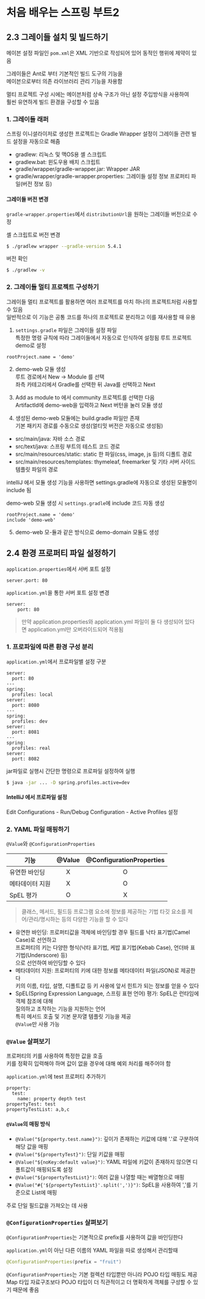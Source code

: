 # 처음 배우는 스프링 부트2

## 2.3 그레이들 설치 및 빌드하기
메이븐 설정 파일인 `pom.xml`은 XML 기반으로 작성되어 있어 동적인 행위에 제약이 있음  

그레이들은 Ant로 부터 기본적인 빌드 도구의 기능을  
메이븐으로부터 의존 라이브러리 관리 기능을 차용함  

멀티 프로젝트 구성 시에는 메이븐처럼 상속 구조가 아닌 설정 주입방식을 사용하여  
훨씬 유연하게 빌드 환경을 구성할 수 있음

### 1. 그레이들 래퍼
스프링 이니셜라이저로 생성한 프로젝트는 Gradle Wrapper 설정이 그레이들 관련 빌드 설정을 자동으로 해줌
- gradlew: 리눅스 및 맥OS용 셸 스크립트
- gradlew.bat: 윈도우용 배치 스크립트
- gradle/wrapper/gradle-wrapper.jar: Wrapper JAR
- gradle/wrapper/gradle-wrapper.properties: 그레이들 설정 정보 프로퍼티 파일(버전 정보 등)

#### 그레이들 버전 변경
`gradle-wrapper.properties`에서 `distributionUrl`을 원하는 그레이들 버전으로 수정

셸 스크립트로 버전 변경
```bash
$ ./gradlew wrapper --gradle-version 5.4.1
```

버전 확인
```bash
$ ./gradlew -v
```

### 2. 그레이들 멀티 프로젝트 구성하기
그레이들 멀티 프로젝트를 활용하면 여러 프로젝트를 마치 하나의 프로젝트처럼 사용할 수 있음  
일반적으로 이 기능은 공통 코드를 하나의 프로젝트로 분리하고 이를 재사용할 때 유용

1. `settings.gradle` 파일은 그레이들 설정 파일  
특정한 명령 규칙에 따라 그레이들에서 자동으로 인식하여 설정됨
루트 프로젝트 demo로 설정  
```properties
rootProject.name = 'demo'
```

2. demo-web 모듈 생성  
루트 경로에서 New -> Module 를 선택  
좌측 카테고리에서 Gradle를 선택한 뒤 Java를 선택하고 Next

3. Add as module to 에서 community 프로젝트를 선택한 다음  
 ArtifactId에 demo-web을 입력하고 Next 버턴을 눌러 모듈 생성
 
4. 생성된 demo-web 모듈에는 build.gradle 파일만 존재  
기본 패키지 경로를 수동으로 생성(얼티밋 버전은 자동으로 생성됨)
- src/main/java: 자바 소스 경로
- src/text/java: 스프링 부트의 테스트 코드 경로
- src/main/resources/static: static 한 파일(css, image, js 등)의 디폴트 경로
- src/main/resources/templates: thymeleaf, freemarker 및 기타 서버 사이드 템플릿 파일의 경로

intelliJ 에서 모듈 생성 기능을 사용하면 settings.gradle에 자동으로 생성된 모듈명이 include 됨

demo-web 모듈 생성 시 `settings.gradle`에 include 코드 자동 생성
```properties
rootProject.name = 'demo'
include 'demo-web'
```

5. demo-web 모-듈과 같은 방식으로 demo-domain 모듈도 생성

## 2.4 환경 프로퍼티 파일 설정하기
`application.properties`에서 서버 포트 설정
```properties
server.port: 80
```

`application.yml`을 통한 서버 포트 설정 변경
```properties
server:
    port: 80
```
> 만약 application.properties와 application.yml 파일이 둘 다 생성되어 있다면 application.yml만 오버라이드되어 적용됨

### 1. 프로파일에 따른 환경 구성 분리
`application.yml`에서 프로파일별 설정 구분
```properties
server:
  port: 80
---
spring:
  profiles: local
server:
  port: 8080
---
spring:
  profiles: dev
server:
  port: 8081
---
spring:
  profiles: real
server:
  port: 8082
```

jar파일로 실행시 간단한 명령으로 프로파일 설정하여 실행
```bash
$ java -jar ... -D spring.profiles.active=dev
```

#### IntelliJ 에서 프로파일 설정
Edit Configurations - Run/Debug Configuration - Active Profiles 설정

### 2. YAML 파일 매핑하기
`@Value`와 `@ConfigurationProperties`

| 기능            | @Value | @ConfigurationProperties |
| --------------- | :----: | :----------------------: |
| 유연한 바인딩   |   X    |            O             |
| 메타데이터 지원 |   X    |            O             |
| SpEL 평가       |   O    |            X             |

> 클래스, 메서드, 필드등 프로그램 요소에 정보를 제공하는 기법 타깃 요소를 제어/관리/명시하는 등의 다양한 기능을 할 수 있다

- 유연한 바인딩: 프로퍼티값을 객체에 바인딩할 경우 필드를 낙타 표기법(Camel Case)로 선언하고  
프로퍼티의 키는 다양한 형식(낙타 표기법, 케밥 표기법(Kebab Case), 언더바 표기법(Underscore) 등)  
으로 선언하여 바인딩할 수 있다  
- 메타데이터 지원: 프로퍼티의 키에 대한 정보를 메타데이터 파일(JSON)로 제공한다  
키의 이름, 타입, 설명, 디폴트값 등 키 사용에 앞서 힌트가 되는 정보를 얻을 수 있다
- SpEL(Spring Expression Language, 스프링 표현 언어) 평가: SpEL은 런타임에 객체 참조에 대해  
질의하고 조작하는 기능을 지원하는 언어  
특히 메서드 호출 및 기본 문자열 템플릿 기능을 제공  
`@Value`만 사용 가능

### `@Value` 살펴보기
프로퍼티의 키를 사용하여 특정한 값을 호출  
키를 정확히 입력해야 하며 값이 없을 경우에 대해 예외 처리를 해주어야 함

`application.yml`에 test 프로퍼티 추가하기
```properties
property:
  test:
    name: property depth test
propertyTest: test
propertyTestList: a,b,c
```

#### `@Value`의 매핑 방식
- `@Value("${property.test.name}")`: 깊이가 존재하는 키값에 대해 '.'로 구분하여 해당 값을 매핑
- `@Value("${propertyTest}")`: 단일 키값을 매핑
- `@Value("${noKey:default value}")`: YAML 파일에 키값이 존재하지 않으면 디폴트값이 매핑되도록 설정
- `@Value("${propertyTestList}")`: 여러 값을 나열할 때는 배열형으로 매핑
- `@Value("#{'${propertyTestList}'.split(',')}")`: SpEL을 사용하여 ','를 기준으로 List에 매핑

주로 단일 필드값을 가져오는 데 사용

### `@ConfigurationProperties` 살펴보기
`@ConfigurationProperties`는 기본적으로 prefix를 사용하여 값을 바인딩한다

`application.yml`이 아닌 다른 이름의 YAML 파일을 따로 생성해서 관리할때
```java
@ConfigurationProperties(prefix = "fruit")
```

`@ConfigurationProperties`는 기본 컬렉션 타입뿐만 아니라 POJO 타입 매핑도 제공
Map 타입 자료구조보다 POJO 타입이 더 직관적이고 더 명확하게 객체를 구성할 수 있기 때문에 좋음
